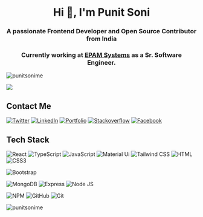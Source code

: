 <h1 align="center">Hi 👋, I'm Punit Soni</h1>
<h3 align="center">A passionate Frontend Developer and Open Source Contributor from India</h3>
<h3 align="center">Currently working at <a href="https://www.epam.com/" target="_blank">EPAM Systems</a> as a Sr. Software Engineer.</h3>

<p align="left"> <img src="https://komarev.com/ghpvc/?username=punitsonime&label=Profile%20views&color=0e75b6&style=flat" alt="punitsonime" /> </p>

![](https://github-readme-stats.vercel.app/api?username=PunitSoniME&show_icons=true&count_private=true&theme=radical)

## Contact Me
[![Twitter](https://img.shields.io/badge/Twitter-1DA1F2?style=for-the-badge&logo=twitter&logoColor=white)](https://twitter.com/punitsonime)
[![LinkedIn](https://img.shields.io/badge/LinkedIn-0077B5?style=for-the-badge&logo=linkedin&logoColor=white)](https://linkedin.com/in/punitsonime)
[![Portfolio](https://img.shields.io/badge/Portfolio-1DA1F2?style=for-the-badge&logo=website&logoColor=white)](https://punit-soni.web.app)
[![Stackoverflow](https://img.shields.io/badge/Stackoverflow-f48225?style=for-the-badge&logo=stackoverflow&logoColor=white)](https://stackoverflow.com/users/4369080)
[![Facebook](https://img.shields.io/badge/Facebook-2e89ff?style=for-the-badge&logo=facebook&logoColor=white)](https://fb.com/punitsonime)

## Tech Stack 
![React](https://img.shields.io/badge/React-20232A?style=for-the-badge&logo=react&logoColor=61DAFB)
![TypeScript](https://img.shields.io/badge/Typescript-20232A?style=for-the-badge&logo=Typescript&logoColor=61DAFB)
![JavaScript](https://img.shields.io/badge/JavaScript-323330?style=for-the-badge&logo=javascript&logoColor=F7DF1E)
![Material Ui](https://img.shields.io/badge/MaterialUi-0072e4?style=for-the-badge&logo=mui&logoColor=white)
![Tailwind CSS](https://img.shields.io/badge/Tailwind_CSS-38bdf8?style=for-the-badge&logo=tailwindcss&logoColor=white)
![HTML](https://img.shields.io/badge/HTML5-E34F26?style=for-the-badge&logo=html5&logoColor=white)
![CSS3](https://img.shields.io/badge/CSS3-1572B6?style=for-the-badge&logo=css3&logoColor=white)

![Bootstrap](https://img.shields.io/badge/Bootstrap-563D7C?style=for-the-badge&logo=bootstrap&logoColor=white)

![MongoDB](https://img.shields.io/badge/MongoDB-4EA94B?style=for-the-badge&logo=mongodb&logoColor=white)
![Express](https://img.shields.io/badge/Express.js-000000?style=for-the-badge&logo=express&logoColor=white)
![Node JS](https://img.shields.io/badge/Node.js-339933?style=for-the-badge&logo=nodedotjs&logoColor=white)

![NPM](https://img.shields.io/badge/npm-CB3837?style=for-the-badge&logo=npm&logoColor=white)
![GitHub](https://img.shields.io/badge/GitHub-100000?style=for-the-badge&logo=github&logoColor=white)
![Git](https://img.shields.io/badge/git-%23F05033.svg?style=for-the-badge&logo=git&logoColor=white)



<p><img align="center" src="https://github-readme-stats.vercel.app/api/top-langs?username=punitsonime&show_icons=true&locale=en&layout=compact" alt="punitsonime" /></p>
